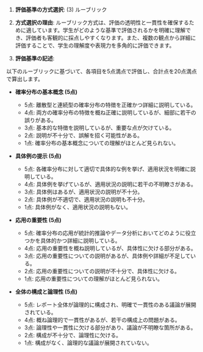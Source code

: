 1. **評価基準の方式選択**: (3) ルーブリック

2. **方式選択の理由**: ルーブリック方式は、評価の透明性と一貫性を確保するために適しています。学生がどのような基準で評価されるかを明確に理解でき、評価者も客観的に採点しやすくなります。また、複数の観点から詳細に評価することで、学生の理解度や表現力を多角的に評価できます。

3. **評価基準の記述**:

以下のルーブリックに基づいて、各項目を5点満点で評価し、合計点を20点満点で算出します。

- **確率分布の基本概念 (5点)**
  - 5点: 離散型と連続型の確率分布の特徴を正確かつ詳細に説明している。
  - 4点: 両方の確率分布の特徴を概ね正確に説明しているが、細部に若干の誤りがある。
  - 3点: 基本的な特徴を説明しているが、重要な点が欠けている。
  - 2点: 説明が不十分で、誤解を招く可能性がある。
  - 1点: 確率分布の基本概念についての理解がほとんど見られない。

- **具体例の提示 (5点)**
  - 5点: 各確率分布に対して適切で具体的な例を挙げ、適用状況を明確に説明している。
  - 4点: 具体例を挙げているが、適用状況の説明に若干の不明瞭さがある。
  - 3点: 具体例はあるが、適用状況の説明が不十分。
  - 2点: 具体例が不適切で、適用状況の説明も不十分。
  - 1点: 具体例がなく、適用状況の説明もない。

- **応用の重要性 (5点)**
  - 5点: 確率分布の応用が統計的推論やデータ分析においてどのように役立つかを具体的かつ詳細に説明している。
  - 4点: 応用の重要性を概ね説明しているが、具体性に欠ける部分がある。
  - 3点: 応用の重要性についての説明があるが、具体例や詳細が不足している。
  - 2点: 応用の重要性についての説明が不十分で、具体性に欠ける。
  - 1点: 応用の重要性についての理解がほとんど見られない。

- **全体の構成と論理性 (5点)**
  - 5点: レポート全体が論理的に構成され、明確で一貫性のある議論が展開されている。
  - 4点: 概ね論理的で一貫性があるが、若干の構成上の問題がある。
  - 3点: 論理性や一貫性に欠ける部分があり、議論が不明瞭な箇所がある。
  - 2点: 構成が不十分で、論理性に欠ける。
  - 1点: 構成がなく、論理的な議論が展開されていない。